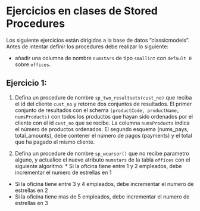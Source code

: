# Ejercicios en clases de Stored Procedures

Los siguiente ejercicios están dirigidos a la base de datos “classicmodels”. 
Antes de intentar definir los procedures debe realizar lo siguiente:

* añadir una columna de nombre `numstars` de tipo `smallint` con `default 0` sobre `offices`.

## Ejercicio 1: 

1. Defina un procedure de nombre `sp_two_resultsets(cust_no)` que reciba el id del cliente `cust_no` y retorne dos conjuntos de resultados. 
El primer conjunto de resultados con el schema `(productCode, productName, numsProducts)` con todos los productos que hayan sido ordenados por el cliente con el id `cust_no` que se recibe. La columna `numsProducts` indica el número de productos ordenados. El segundo esquema (nums_pays, total_amounts), debe contener el número de pagos (payments) y el total que ha pagado el mismo cliente. 

2. Defina un procedure de nombre `sp_wcursor()` que no recibe parametro alguno, y actualice el nuevo atributo `numstars` de la tabla `offices` con el siguiente algoritmo: * Si la oficina tiene entre 1 y 2 empleados, debe incrementar el numero de estrellas en 1
* Si la oficina tiene entre 3 y 4 empleados, debe incrementar el numero de estrellas en 2
* Si la oficina tiene mas de 5 empleados, debe incrementar el numero de estrellas en 3
